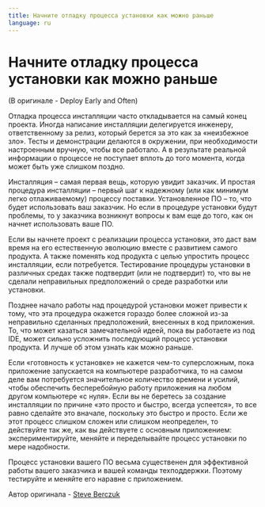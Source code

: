 ```yaml
---
title: Начните отладку процесса установки как можно раньше
language: ru
---
```


# Начните отладку процесса установки как можно раньше
(В оригинале - Deploy Early and Often)

Отладка процесса инсталляции часто откладывается на самый конец проекта. Иногда написание инсталляции делегируется инженеру, ответственному за релиз, который берется за это как за «неизбежное зло». Тесты и демонстрации делаются в окружении, при необходимости настроенным вручную, чтобы все работало. А в результате реальной информации о процессе не поступает вплоть до того момента, когда может быть уже слишком поздно.

Инсталляция – самая первая вещь, которую увидит заказчик. И простая процедура инсталляции – первый шаг к надежному (или как минимум легко отлаживаемому) процессу поставки. Установленное ПО – то, что будет использовать ваш заказчик. Но если в процедуре установки будут проблемы, то у заказчика возникнут вопросы к вам еще до того, как он начнет использовать ваше ПО.

Если вы начнете проект с реализации процесса установки, это даст вам время на его естественную эволюцию вместе с развитием самого продукта. А также поменять код продукта с целью упростить процесс инсталляции, если потребуется. Тестирование процедуры установки в различных средах также подтвердит (или не подтвердит) то, что вы не сделали неправильных предположений о среде разработки или установки.

Позднее начало работы над процедурой установки может привести к тому, что эта процедура окажется гораздо более сложной из-за неправильно сделанных предположений, внесенных в код приложения. То, что может казаться замечательной идеей, пока вы работаете из под IDE, может сильно усложнить последующий процесс установки продукта. И лучше об этом узнать как можно раньше.

Если «готовность к установке» не кажется чем-то суперсложным, пока приложение запускается на компьютере разработчика, то на самом деле вам потребуется значительное количество времени и усилий, чтобы обеспечить бесперебойную работу приложения на любом другом компьютере «с нуля». Если вы не беретесь за создание инсталляции по причине «это просто и быстро, всегда успеется», то все равно сделайте это вначале, поскольку это быстро и просто. Если же этот процесс слишком сложен или слишком неопределен, то действуйте так же, как вы действуете с основным приложением: экспериментируйте, меняйте и переделывайте процесс установки по мере надобности.

Процесс установки вашего ПО весьма существенен для эффективной работы вашего заказчика и вашей команды техподдержки. Поэтому тестируйте и меняйте его наравне с приложением.

Автор оригинала - [Steve Berczuk](http://programmer.97things.oreilly.com/wiki/index.php/Steve_Berczuk)